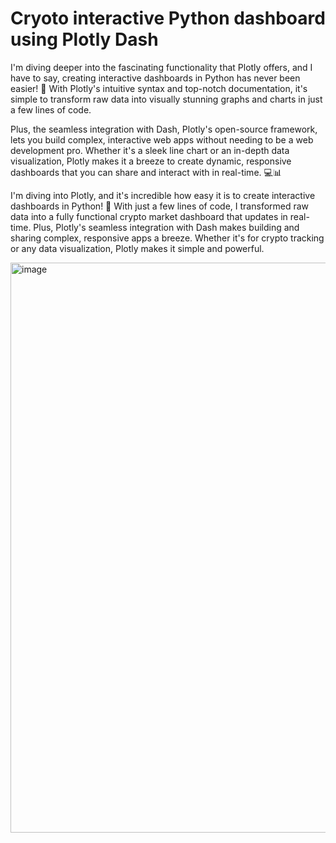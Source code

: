 # Cryoto interactive Python dashboard using Plotly Dash

I'm diving deeper into the fascinating functionality that Plotly offers, and I have to say, creating interactive dashboards in Python has never been easier! 🚀 With Plotly's intuitive syntax and top-notch documentation, it's simple to transform raw data into visually stunning graphs and charts in just a few lines of code.

Plus, the seamless integration with Dash, Plotly's open-source framework, lets you build complex, interactive web apps without needing to be a web development pro. Whether it's a sleek line chart or an in-depth data visualization, Plotly makes it a breeze to create dynamic, responsive dashboards that you can share and interact with in real-time. 💻📊

I'm diving into Plotly, and it's incredible how easy it is to create interactive dashboards in Python! 🚀 With just a few lines of code, I transformed raw data into a fully functional crypto market dashboard that updates in real-time. Plus, Plotly's seamless integration with Dash makes building and sharing complex, responsive apps a breeze. Whether it's for crypto tracking or any data visualization, Plotly makes it simple and powerful. 

<img width="912" alt="image" src="https://github.com/user-attachments/assets/d28068be-2339-4774-b8e1-d53b552db8be">
